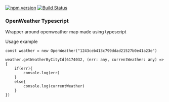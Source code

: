 [![npm version](https://badge.fury.io/js/tsc-openweather.svg)](https://badge.fury.io/js/tsc-openweather) [![Build Status](https://dev.azure.com/dli-grandfleet/FriendlyUser%20Open%20Source/_apis/build/status/FriendlyUser.tsc-openweather?branchName=master)](https://dev.azure.com/dli-grandfleet/FriendlyUser%20Open%20Source/_build/latest?definitionId=9&branchName=master)

### OpenWeather Typescript

Wrapper around openweather map made using typescript

Usage example

```
const weather = new OpenWeather("1243ceb413c799ddad21527b0e41a23e")

weather.getWeatherByCityId(6174032, (err: any, currentWeather: any) => {
	if(err){
		console.log(err)
	}
	else{
		console.log(currentWeather)
	}
})
```